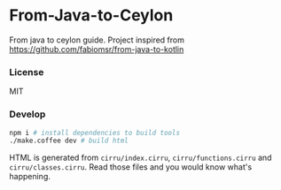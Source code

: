 # From-Java-to-Ceylon
From java to ceylon guide. Project inspired from https://github.com/fabiomsr/from-java-to-kotlin

### License

MIT

### Develop

```bash
npm i # install dependencies to build tools
./make.coffee dev # build html
```

HTML is generated from `cirru/index.cirru`, `cirru/functions.cirru` and `cirru/classes.cirru`.
Read those files and you would know what's happening.

